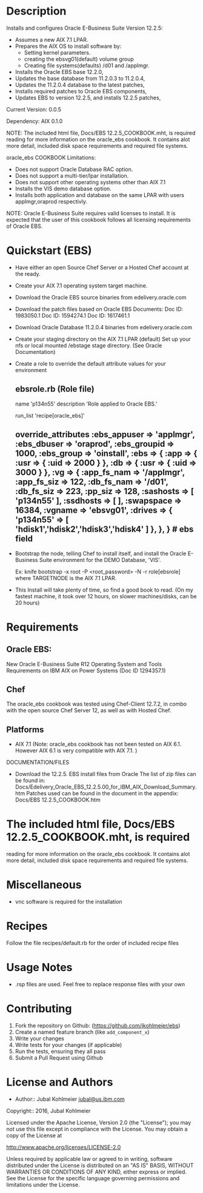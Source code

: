 Description
===========

Installs and configures Oracle E-Business Suite Version 12.2.5:
  * Assumes a new AIX 7.1 LPAR.
  * Prepares the AIX OS to install software by:
      * Setting kernel parameters.
      * creating the ebsvg01(default) volume group
      * Creating file systems(defaults) /d01 and /applmgr.
  * Installs the Oracle EBS base 12.2.0,
  * Updates the base database from 11.2.0.3 to 11.2.0.4,
  * Updates the 11.2.0.4 database to the latest patches,
  * Installs required patches to Oracle EBS components,
  * Updates EBS to version 12.2.5, and installs 12.2.5 patches,

Current Version: 0.0.5

Dependency: AIX 0.1.0

NOTE: The included html file, Docs/EBS 12.2.5_COOKBOOK.mht, is 
required reading for more information on the oracle_ebs cookbook. 
It contains alot more detail, included disk space requirements 
and required file systems.

oracle_ebs COOKBOOK Limitations:
  * Does not support Oracle Database RAC option.
  * Does not support a multi-tier/lpar installation.
  * Does not support other operating systems other than AIX 7.1
  * Installs the VIS demo database option.
  * Installs both application and database on the same LPAR with
     users applmgr,oraprod respectivly.


NOTE: Oracle E-Business Suite requires valid licenses to install.
It is expected that the user of this cookbook follows all licensing
requirements of Oracle EBS.

Quickstart (EBS)
=====================

* Have either an open Source Chef Server or a Hosted Chef account at
  the ready.
* Create your AIX 7.1 operating system target machine.
* Download the Oracle EBS source binaries from edelivery.oracle.com
* Download the patch files based on Oracle EBS Documents:
    Doc ID: 1983050.1
    Doc ID: 1594274.1
    Doc ID: 1617461.1
* Download Oracle Database 11.2.0.4 binaries from edelivery.oracle.com
* Create your staging directory on the AIX 7.1 LPAR (default)
     Set up your nfs or local mounted /ebstage stage directory. (See Oracle Documentation)
* Create a role to override the default attribute values for your environment

  ebsrole.rb (Role file)
  ----------------------------------------------------------------------
  name 'p134n55'
  description 'Role applied to Oracle EBS.'
  
  run_list 'recipe[oracle_ebs]'
  
  override_attributes :ebs_appuser     => 'applmgr',
     :ebs_dbuser                       => 'oraprod',
     :ebs_groupid                      => 1000,
     :ebs_group                        => 'oinstall',
     :ebs => {
       :app   =>  { :usr => { :uid     => 2000 } },
       :db    =>  { :usr => { :uid     => 3000 } },
       :vg    =>  { :app_fs_nam        => '/applmgr',
                    :app_fs_siz        => 122,
                    :db_fs_nam         => '/d01',
                    :db_fs_siz         => 223,
                    :pp_siz            => 128,
                    :sashosts          => [ 'p134n55' ],
                    :ssdhosts          => [ ],
                    :swapspace         => 16384,
                    :vgname            => 'ebsvg01',
                    :drives            => { 'p134n55' => [ 'hdisk1','hdisk2','hdisk3','hdisk4' ] },
                 },
     } # ebs field
  ----------------------------------------------------------------------


* Bootstrap the node, telling Chef to install itself, and install the 
  Oracle E-Business Suite environment for the DEMO Database, 'VIS'.

   Ex: knife bootstrap <TARGETNODE> -x root -P <root_password> -N <TARGETNODE> -r role[ebsrole]
    where TARGETNODE is the AIX 7.1 LPAR.

* This Install will take plenty of time, so find a good book to read.
  (On my fastest machine, it took over 12 hours, on slower machines/disks, can be 20 hours)


Requirements
============

## Oracle EBS:

  New Oracle E-Business Suite R12 Operating System and Tools Requirements 
  on IBM AIX on Power Systems (Doc ID 1294357.1)

## Chef

The oracle_ebs cookbook was tested using Chef-Client 12.7.2, in combo
with the open source Chef Server 12, as well as with Hosted Chef.

## Platforms

* AIX 7.1 
(Note: oracle_ebs cookbook has not been tested on AIX 6.1. However 
       AIX 6.1 is very compatible with AIX 7.1. )

DOCUMENTATION/FILES
* Download the 12.2.5. EBS install files from Oracle
  The list of zip files can be found in:
    Docs/Edelivery_Oracle_EBS_12.2.5.00_for_IBM_AIX_Download_Summary.htm
  Patches used can be found in the document in the appendix: 
    Docs/EBS 12.2.5_COOKBOOK.htm
# The included html file, Docs/EBS 12.2.5_COOKBOOK.mht, is required
  reading for more information on the oracle_ebs cookbook. It contains
  alot more detail, included disk space requirements and required
  file systems.

# Miscellaneous

  * vnc software is required for the installation

Recipes
=======

Follow the file recipes/default.rb for the order of included recipe files

Usage Notes
===========

* .rsp files are used. Feel free to replace response files with your own

Contributing
============

1. Fork the repository on Github: (https://github.com/jkohlmeier/ebs)
2. Create a named feature branch (like `add_component_x`)
3. Write your changes
4. Write tests for your changes (if applicable)
5. Run the tests, ensuring they all pass
6. Submit a Pull Request using Github

License and Authors
===================

* Author:: Jubal Kohlmeier <jubal@us.ibm.com>  

Copyright:: 2016, Jubal Kohlmeier

Licensed under the Apache License, Version 2.0 (the "License");
you may not use this file except in compliance with the License.
You may obtain a copy of the License at

<http://www.apache.org/licenses/LICENSE-2.0>

Unless required by applicable law or agreed to in writing, software
distributed under the License is distributed on an "AS IS" BASIS,
WITHOUT WARRANTIES OR CONDITIONS OF ANY KIND, either express or implied.
See the License for the specific language governing permissions and
limitations under the License.
